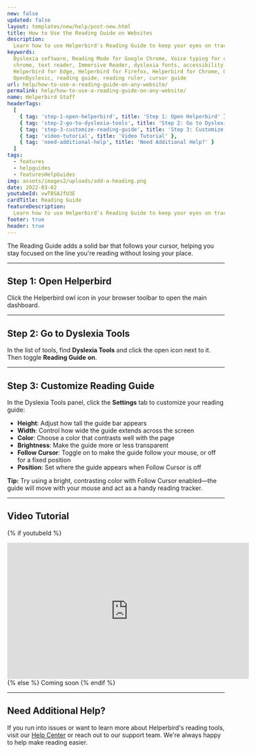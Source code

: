 ```yaml
---
new: false
updated: false
layout: templates/new/help/post-new.html
title: How to Use the Reading Guide on Websites
description:
  Learn how to use Helperbird's Reading Guide to keep your eyes on track while reading by following your cursor with a solid guide bar.
keywords:
  Dyslexia software, Reading Mode for Google Chrome, Voice typing for chrome, Text to speech for
  chrome, text reader, Immersive Reader, dyslexia fonts, accessibility software, dyslexia software,
  Helperbird for Edge, Helperbird for Firefox, Helperbird for Chrome, Opendyslexic for Chrome,
  OpenDyslexic, reading guide, reading ruler, cursor guide
url: help/how-to-use-a-reading-guide-on-any-website/
permalink: help/how-to-use-a-reading-guide-on-any-website/
name: Helperbird Staff
headerTags:
  [
    { tag: 'step-1-open-helperbird', title: 'Step 1: Open Helperbird' },
    { tag: 'step-2-go-to-dyslexia-tools', title: 'Step 2: Go to Dyslexia Tools' },
    { tag: 'step-3-customize-reading-guide', title: 'Step 3: Customize Reading Guide' },
    { tag: 'video-tutorial', title: 'Video Tutorial' },
    { tag: 'need-additional-help', title: 'Need Additional Help?' }
  ]
tags:
  - features
  - helpguides
  - featuresHelpGuides
img: assets/images2/uploads/add-a-heading.png
date: 2022-03-02
youtubeId: vwT8SAJfU3E
cardTitle: Reading Guide
featureDescription:
  Learn how to use Helperbird's Reading Guide to keep your eyes on track while reading by following your cursor with a solid guide bar.
footer: true
header: true
---
```


The Reading Guide adds a solid bar that follows your cursor, helping you stay focused on the line you're reading without losing your place.

---

## Step 1: Open Helperbird

Click the Helperbird owl icon in your browser toolbar to open the main dashboard.


---

## Step 2: Go to Dyslexia Tools

In the list of tools, find **Dyslexia Tools** and click the open icon next to it. Then toggle **Reading Guide** **on**.


---

## Step 3: Customize Reading Guide

In the Dyslexia Tools panel, click the **Settings** tab to customize your reading guide:
- **Height**: Adjust how tall the guide bar appears
- **Width**: Control how wide the guide extends across the screen
- **Color**: Choose a color that contrasts well with the page
- **Brightness**: Make the guide more or less transparent
- **Follow Cursor**: Toggle on to make the guide follow your mouse, or off for a fixed position
- **Position**: Set where the guide appears when Follow Cursor is off


**Tip:** Try using a bright, contrasting color with Follow Cursor enabled—the guide will move with your mouse and act as a handy reading tracker.

---

## Video Tutorial

{% if youtubeId %}
<iframe width="560" height="315" class="aspect-square rounded-2xl mb-8 mt-8" src="https://www.youtube-nocookie.com/embed/{{ youtubeId }}?si=6BtkhydcpJ8UFQ_l" title="YouTube video player" frameborder="0" allow="accelerometer; autoplay; clipboard-write; encrypted-media; gyroscope; picture-in-picture; web-share" allowfullscreen></iframe>
{% else %}
Coming soon
{% endif %}

---

## Need Additional Help?

If you run into issues or want to learn more about Helperbird's reading tools, visit our [Help Center](https://www.helperbird.com/help) or reach out to our support team. We're always happy to help make reading easier.